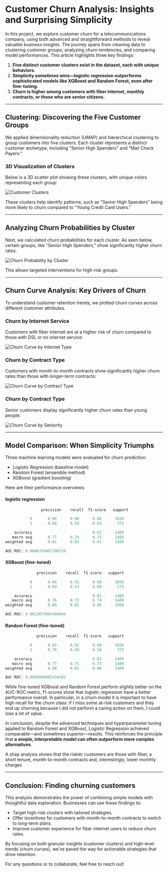 # Customer Churn Analysis: Insights and Surprising Simplicity

In this project, we explore customer churn for a telecommunications company, using both advanced and straightforward methods to reveal valuable business insights. The journey spans from cleaning data to clustering customer groups, analyzing churn tendencies, and comparing model performances. This article highlights three key findings: 

1. **Five distinct customer clusters exist in the dataset, each with unique behaviors.**
2. **Simplicity sometimes wins—logistic regression outperforms sophisticated models like XGBoost and Random Forest, even after fine-tuning.**
3. **Churn is higher among customers with fiber internet, monthly contracts, or those who are senior citizens.**

---

## Clustering: Discovering the Five Customer Groups

We applied dimensionality reduction (UMAP) and hierarchical clustering to group customers into five clusters. Each cluster represents a distinct customer archetype, including "Senior High Spenders" and "Mail Check Payers." 

### 3D Visualization of Clusters
Below is a 3D scatter plot showing these clusters, with unique colors representing each group:

![Customer Clusters](artifacts/imgs/clustering.png)


These clusters help identify patterns, such as "Senior High Spenders" being more likely to churn compared to "Young Credit Card Users."

---

## Analyzing Churn Probabilities by Cluster

Next, we calculated churn probabilities for each cluster. As seen below, certain groups, like "Senior High Spenders," show significantly higher churn rates.

![Churn Probability by Cluster](artifacts/imgs/cluster_churn_probabilities.png)

This allows targeted interventions for high-risk groups.

---

## Churn Curve Analysis: Key Drivers of Churn

To understand customer retention trends, we plotted churn curves across different customer attributes. 

### Churn by Internet Service
Customers with fiber internet are at a higher risk of churn compared to those with DSL or no internet service:

![Churn Curve by Internet Type](artifacts/imgs/churn_curve_internet.png)

### Churn by Contract Type
Customers with month-to-month contracts show significantly higher churn rates than those with longer-term contracts:

![Churn Curve by Contract Type](artifacts/imgs/churn_curve_contract.png)

### Churn by Contract Type
Senior customers display significantly higher churn rates than young people:

![Churn Curve by Seniority](artifacts/imgs/churn_curve_senior.png)


---

## Model Comparison: When Simplicity Triumphs

Three machine learning models were evaluated for churn prediction:

- Logistic Regression (baseline model)
- Random Forest (ensemble method)
- XGBoost (gradient boosting)

Here are their performance overviews:

#### logistic regression
```python
                precision    recall  f1-score   support

           0       0.86      0.90      0.88      1036
           1       0.68      0.58      0.63       373

    accuracy                           0.82      1409
   macro avg       0.77      0.74      0.75      1409
weighted avg       0.81      0.82      0.81      1409

AUC-ROC: 0.8606376867100728
```

#### XGBoost (fine-tuned)
```python
              precision    recall  f1-score   support

           0       0.84      0.91      0.88      1036
           1       0.69      0.53      0.60       373

    accuracy                           0.81      1409
   macro avg       0.76      0.72      0.74      1409
weighted avg       0.80      0.81      0.80      1409

AUC-ROC: 0.8622033082488846
```

#### Random Forest (fine-tuned)
```python
              precision    recall  f1-score   support

           0       0.83      0.92      0.88      1036
           1       0.70      0.49      0.58       373

    accuracy                           0.81      1409
   macro avg       0.77      0.71      0.73      1409
weighted avg       0.80      0.81      0.80      1409

AUC-ROC: 0.8658999865434182
```

While fine-tuned XGBoost and Random Forest perform slightly better on the AUC-ROC metric, f1-scores show that logistic regression have a better performance overall. In particular, in a churn model it is important to have high recall for the churn class: if I miss some at-risk customers and they end up churning because I did not perform a caring action on them, I could lose a lot of value.

In conclusion, despite the advanced techniques and hyperparameter tuning applied to Random Forest and XGBoost, Logistic Regression achieved comparable—and sometimes superior—results. This reinforces the principle that **a simple, interpretable model can often outperform more complex alternatives**.

A shap analysis shows that the riskier customers are those with fiber, a short tenure, month-to-month contracts and, interestingly, lower monthly charges

---

## Conclusion: Finding churning customers

This analysis demonstrates the power of combining simple models with thoughtful data exploration. Businesses can use these findings to:
- Target high-risk clusters with tailored strategies.
- Offer incentives for customers with month-to-month contracts to switch to long-term plans.
- Improve customer experience for fiber internet users to reduce churn rates.

By focusing on both granular insights (customer clusters) and high-level trends (churn curves), we’ve paved the way for actionable strategies that drive retention.

For any questions or to collaborate, feel free to reach out!